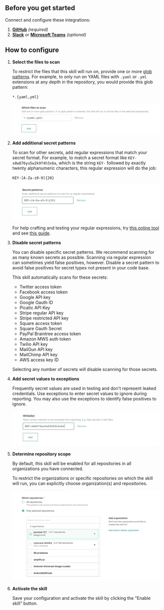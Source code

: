 ## Before you get started

Connect and configure these integrations:

1.  [**GitHub**][github] _(required)_
2.  [**Slack**][slack] or [**Microsoft Teams**][msteams] _(optional)_

[github]: https://go.atomist.com/catalog/integration/github "GitHub Integration"
[slack]: https://go.atomist.com/catalog/integration/slack "Slack Integration"
[msteams]:
    https://go.atomist.com/catalog/integration/microsoft-teams
    "Microsoft Teams Integration"

## How to configure

1.  **Select the files to scan**

    To restrict the files that this skill will run on, provide one or more
    [glob patterns](<https://en.wikipedia.org/wiki/Glob_(programming)>). For
    example, to only run on YAML files with `.yaml` or `.yml` extensions at any
    depth in the repository, you would provide this glob pattern:

    `*.{yaml,yml}`

    ![File glob](docs/images/file-pattern.png)

2.  **Add additional secret patterns**

    To scan for other secrets, add regular expressions that match your secret
    format. For example, to match a secret format like
    `KEY-x8w876yu5w2k9f4h3x6a`, which is the string `KEY-` followed by exactly
    twenty alphanumeric characters, this regular expression will do the job:

    `KEY-[A-Za-z0-9]{20}`

    ![Secret pattern](docs/images/secret-pattern.png)

    For help crafting and testing your regular expressions, try
    [this online tool](https://regex101.com/) and see
    [this guide](https://developer.mozilla.org/en-US/docs/Web/JavaScript/Guide/Regular_Expressions/Cheatsheet).

3.  **Disable secret patterns**

    You can disable specific secret patterns. We recommend scanning for as many
    known secrets as possible. Scanning via regular expression can sometimes
    yield false positives, however. Disable a secret pattern to avoid false
    positives for secret types not present in your code base.

    This skill automatically scans for these secrets:

    -   Twitter access token
    -   Facebook access token
    -   Google API key
    -   Google Oauth ID
    -   Picatic API Key
    -   Stripe regular API key
    -   Stripe restricted API key
    -   Square access token
    -   Square Oauth Secret
    -   PayPal Braintree access token
    -   Amazon MWS auth token
    -   Twilio API key
    -   MailGun API key
    -   MailChimp API key
    -   AWS access key ID

    Selecting any number of secrets will disable scanning for those secrets.

4.  **Add secret values to exceptions**

    Frequently secret values are used in testing and don't represent leaked
    credentials. Use exceptions to enter secret values to ignore during
    reporting. You may also use the exceptions to identify false positives to
    ignore.

    ![Exceptions](docs/images/exceptions.png)

5.  **Determine repository scope**

    By default, this skill will be enabled for all repositories in all
    organizations you have connected.

    To restrict the organizations or specific repositories on which the skill
    will run, you can explicitly choose organization(s) and repositories.

    ![Repository filter](docs/images/repo-filter.png)

6.  **Activate the skill**

    Save your configuration and activate the skill by clicking the "Enable
    skill" button.
